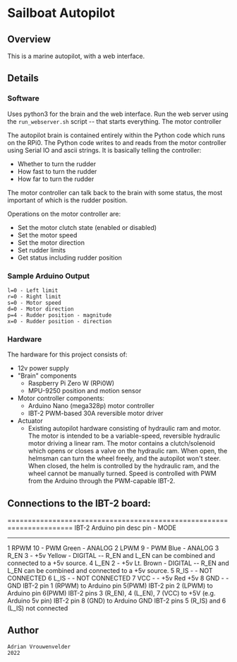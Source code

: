 # Sailboat Autopilot


## Overview

This is a marine autopilot, with a web interface.

## Details

### Software
Uses python3 for the brain and the web interface.  Run the web server using the `run_webserver.sh` script -- that starts everything.
The motor controller 

The autopilot brain is contained entirely within the Python code which runs on the RPi0.  The Python code writes to
and reads from the motor controller using Serial IO and ascii strings.  It is basically telling the controller:
* Whether to turn the rudder
* How fast to turn the rudder
* How far to turn the rudder

The motor controller can talk back to the brain with some status, the most important of which is the rudder position.

Operations on the motor controller are:

* Set the motor clutch state (enabled or disabled)
* Set the motor speed 
* Set the motor direction 
* Set rudder limits
* Get status including rudder position

### Sample Arduino Output

```
l=0 - Left limit
r=0 - Right limit
s=0 - Motor speed
d=0 - Motor direction
p=4 - Rudder position - magnitude
x=0 - Rudder position - direction
```

### Hardware
The hardware for this project consists of: 

* 12v power supply
* "Brain" components
  * Raspberry Pi Zero W (RPi0W)
  * MPU-9250 position and motion sensor
* Motor controller components:
  * Arduino Nano (mega328p) motor controller 
  * IBT-2 PWM-based 30A reversible motor driver
* Actuator
  * Existing autopilot hardware consisting of hydraulic ram and motor. 
    The motor is intended to be a variable-speed, reversible hydraulic motor driving a linear ram. The motor contains a clutch/solenoid which opens or closes a valve on the hydraulic ram.  When open, the helmsman can turn the wheel freely, and the autopilot won't steer.  When closed, the helm is controlled by the hydraulic ram, and the wheel cannot be manually turned. Speed is controlled with PWM from the Arduino through the PWM-capable IBT-2.


## Connections to the IBT-2 board:
======================================================================
IBT-2     Arduino
pin desc  pin - MODE
--------  ---------------------------------------
  1 RPWM  10  - PWM Green - ANALOG
  2 LPWM   9  - PWM Blue  - ANALOG
  3 R_EN   3  - +5v Yellow - DIGITAL -- R_EN and L_EN can be combined and connected to a +5v source.
  4 L_EN   2  - +5v Lt. Brown - DIGITAL -- R_EN and L_EN can be combined and connected to a +5v source.
  5 R_IS   -  - NOT CONNECTED
  6 L_IS   -  - NOT CONNECTED
  7 VCC    -  - +5v Red +5v
  8 GND    -  - GND
IBT-2 pin 1 (RPWM) to Arduino pin 5(PWM)
IBT-2 pin 2 (LPWM) to Arduino pin 6(PWM)
IBT-2 pins 3 (R_EN), 4 (L_EN), 7 (VCC) to +5V (e.g. Arduino 5v pin)
IBT-2 pin 8 (GND) to Arduino GND
IBT-2 pins 5 (R_IS) and 6 (L_IS) not connected

## Author
```
Adrian Vrouwenvelder
2022
